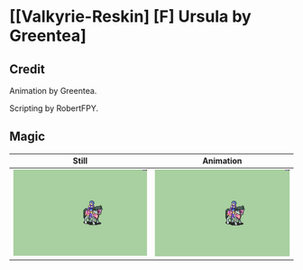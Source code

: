 # [\[Valkyrie-Reskin\] \[F\] Ursula by Greentea]

## Credit

Animation by Greentea.

Scripting by RobertFPY.

## Magic

| Still | Animation |
| :---: | :-------: |
| ![Magic still](./Magic_000.png) | ![Magic animation](./Magic.gif) |
